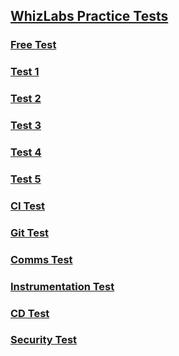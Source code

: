 ## [WhizLabs Practice Tests](https://www.whizlabs.com/learn/course/microsoft-azure-az-400)
### [Free Test](WhizLabs/FreeTest.md)
### [Test 1](WhizLabs/Test1.md)
### [Test 2](WhizLabs/Test2.md)
### [Test 3](WhizLabs/Test3.md)
### [Test 4](WhizLabs/Test4.md)
### [Test 5](WhizLabs/Test5.md)

### [CI Test](WhizLabs/Test-CI.md)
### [Git Test](WhizLabs/Test-Git.md)
### [Comms Test](WhizLabs/Test-Comms.md)
### [Instrumentation Test](WhizLabs/Test-Instrumentation.md)
### [CD Test](WhizLabs/Test-CD.md)
### [Security Test](WhizLabs/Test-Security.md)
